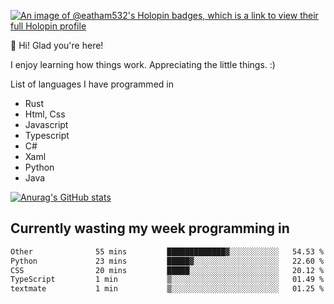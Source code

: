 [![An image of @eatham532's Holopin badges, which is a link to view their full Holopin profile](https://holopin.me/eatham532)](https://holopin.io/@eatham532)


👋 Hi! Glad you're here!

I enjoy learning how things work. Appreciating the little things. :)


List of languages I have programmed in
- Rust
- Html, Css
- Javascript
- Typescript
- C#
- Xaml
- Python
- Java

[![Anurag's GitHub stats](https://github-readme-stats.vercel.app/api?username=Eatham532&theme=dark)](https://github.com/anuraghazra/github-readme-stats)


## Currently wasting my week programming in
<!--START_SECTION:waka-->

```txt
Other              55 mins         █████████████▓░░░░░░░░░░░   54.53 %
Python             23 mins         █████▓░░░░░░░░░░░░░░░░░░░   22.60 %
CSS                20 mins         █████░░░░░░░░░░░░░░░░░░░░   20.12 %
TypeScript         1 min           ▒░░░░░░░░░░░░░░░░░░░░░░░░   01.49 %
textmate           1 min           ▒░░░░░░░░░░░░░░░░░░░░░░░░   01.25 %
```

<!--END_SECTION:waka-->
